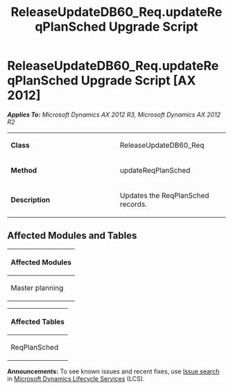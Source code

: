﻿---
title: ReleaseUpdateDB60_Req.updateReqPlanSched Upgrade Script
TOCTitle: ReleaseUpdateDB60_Req.updateReqPlanSched Upgrade Script
ms:assetid: 70e6b0b2-916b-5d4e-7b2d-23173d5c902b
ms:mtpsurl: https://msdn.microsoft.com/en-us/library/JJ685773(v=AX.60)
ms:contentKeyID: 49708974
ms.date: 05/18/2015
mtps_version: v=AX.60
---

# ReleaseUpdateDB60\_Req.updateReqPlanSched Upgrade Script [AX 2012]


_**Applies To:** Microsoft Dynamics AX 2012 R3, Microsoft Dynamics AX 2012 R2_

<table>
<colgroup>
<col style="width: 50%" />
<col style="width: 50%" />
</colgroup>
<tbody>
<tr class="odd">
<td><p><strong>Class</strong></p></td>
<td><p>ReleaseUpdateDB60_Req</p></td>
</tr>
<tr class="even">
<td><p><strong>Method</strong></p></td>
<td><p>updateReqPlanSched</p></td>
</tr>
<tr class="odd">
<td><p><strong>Description</strong></p></td>
<td><p>Updates the ReqPlanSched records.</p></td>
</tr>
</tbody>
</table>


## Affected Modules and Tables

<table>
<colgroup>
<col style="width: 100%" />
</colgroup>
<thead>
<tr class="header">
<th><p>Affected Modules</p></th>
</tr>
</thead>
<tbody>
<tr class="odd">
<td><p>Master planning</p></td>
</tr>
</tbody>
</table>


<table>
<colgroup>
<col style="width: 100%" />
</colgroup>
<thead>
<tr class="header">
<th><p>Affected Tables</p></th>
</tr>
</thead>
<tbody>
<tr class="odd">
<td><p>ReqPlanSched</p></td>
</tr>
</tbody>
</table>

  
**Announcements:** To see known issues and recent fixes, use [Issue search](http://go.microsoft.com/fwlink/?linkid=389258) in [Microsoft Dynamics Lifecycle Services](http://go.microsoft.com/fwlink/?linkid=306505) (LCS).

